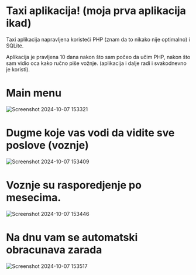 # Taxi aplikacija! (moja prva aplikacija ikad)

Taxi aplikacija napravljena koristeći PHP (znam da to nikako nije optimalno) i SQLite. 

Aplikacija je pravljena 10 dana nakon što sam počeo da učim PHP,
nakon što sam vidio oca kako ručno piše vožnje. (aplikacija i dalje radi i svakodnevno je koristi). 

# Main menu

![Screenshot 2024-10-07 153321](https://github.com/user-attachments/assets/9ab357d9-1453-47e0-abd4-91a32c032ee2)
# Dugme koje vas vodi da vidite sve poslove (voznje)
![Screenshot 2024-10-07 153409](https://github.com/user-attachments/assets/4fa28ed9-4d4e-4b8c-afa7-5588051b2922)
# Voznje su rasporedjenje po mesecima.
![Screenshot 2024-10-07 153446](https://github.com/user-attachments/assets/bf58a1da-2a8f-4b4c-a1b7-8b7d07aba587)
# Na dnu vam se automatski obracunava zarada 
![Screenshot 2024-10-07 153517](https://github.com/user-attachments/assets/7ba5e67c-e3ea-4589-a5c6-703dbf2ffa58)
